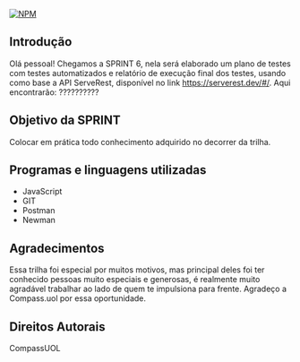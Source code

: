 [![NPM](https://img.shields.io/npm/l/react)](https://github.com/clascleo/Rocketman_Cleonice_Souza_Compass/blob/main/license)

## Introdução

Olá pessoal!
Chegamos a SPRINT 6, nela será elaborado um plano de testes com testes automatizados e relatório de execução final dos testes, usando como base a API ServeRest, disponível no link https://serverest.dev/#/.
Aqui encontrarão: ??????????

## Objetivo da SPRINT

 Colocar em prática todo conhecimento adquirido no decorrer da trilha.
 
 ## Programas e linguagens utilizadas
 
* JavaScript
* GIT
* Postman
* Newman

## Agradecimentos

Essa trilha foi especial por muitos motivos, mas principal deles foi ter conhecido pessoas muito especiais e generosas, é realmente muito agradável trabalhar ao lado de quem te impulsiona para frente. 
Agradeço a Compass.uol por essa oportunidade.


## Direitos Autorais

CompassUOL 
